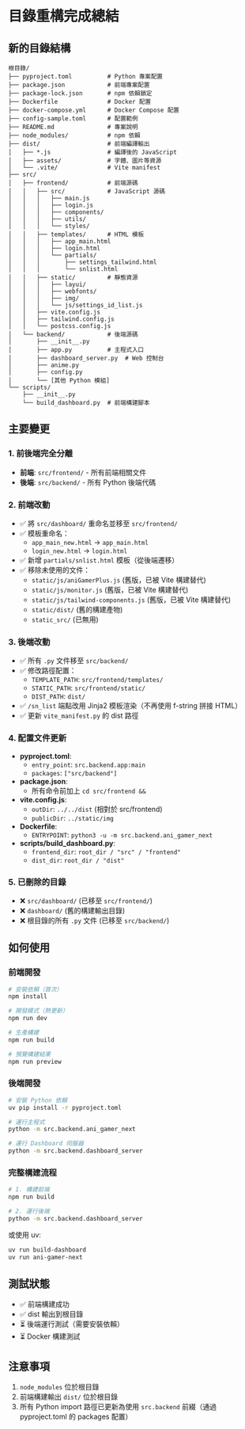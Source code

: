 # 目錄重構完成總結

## 新的目錄結構

```
根目錄/
├── pyproject.toml          # Python 專案配置
├── package.json            # 前端專案配置
├── package-lock.json       # npm 依賴鎖定
├── Dockerfile              # Docker 配置
├── docker-compose.yml      # Docker Compose 配置
├── config-sample.toml      # 配置範例
├── README.md               # 專案說明
├── node_modules/           # npm 依賴
├── dist/                   # 前端編譯輸出
│   ├── *.js                # 編譯後的 JavaScript
│   ├── assets/             # 字體、圖片等資源
│   └── .vite/              # Vite manifest
├── src/
│   ├── frontend/           # 前端源碼
│   │   ├── src/            # JavaScript 源碼
│   │   │   ├── main.js
│   │   │   ├── login.js
│   │   │   ├── components/
│   │   │   ├── utils/
│   │   │   └── styles/
│   │   ├── templates/      # HTML 模板
│   │   │   ├── app_main.html
│   │   │   ├── login.html
│   │   │   └── partials/
│   │   │       ├── settings_tailwind.html
│   │   │       └── snlist.html
│   │   ├── static/         # 靜態資源
│   │   │   ├── layui/
│   │   │   ├── webfonts/
│   │   │   ├── img/
│   │   │   └── js/settings_id_list.js
│   │   ├── vite.config.js
│   │   ├── tailwind.config.js
│   │   └── postcss.config.js
│   └── backend/            # 後端源碼
│       ├── __init__.py
│       ├── app.py          # 主程式入口
│       ├── dashboard_server.py  # Web 控制台
│       ├── anime.py
│       ├── config.py
│       └── [其他 Python 模組]
└── scripts/
    ├── __init__.py
    └── build_dashboard.py  # 前端構建腳本
```

## 主要變更

### 1. 前後端完全分離
- **前端**: `src/frontend/` - 所有前端相關文件
- **後端**: `src/backend/` - 所有 Python 後端代碼

### 2. 前端改動
- ✅ 將 `src/dashboard/` 重命名並移至 `src/frontend/`
- ✅ 模板重命名：
  - `app_main_new.html` → `app_main.html`
  - `login_new.html` → `login.html`
- ✅ 新增 `partials/snlist.html` 模板（從後端遷移）
- ✅ 移除未使用的文件：
  - `static/js/aniGamerPlus.js` (舊版，已被 Vite 構建替代)
  - `static/js/monitor.js` (舊版，已被 Vite 構建替代)
  - `static/js/tailwind-components.js` (舊版，已被 Vite 構建替代)
  - `static/dist/` (舊的構建產物)
  - `static_src/` (已無用)

### 3. 後端改動
- ✅ 所有 `.py` 文件移至 `src/backend/`
- ✅ 修改路徑配置：
  - `TEMPLATE_PATH`: `src/frontend/templates/`
  - `STATIC_PATH`: `src/frontend/static/`
  - `DIST_PATH`: `dist/`
- ✅ `/sn_list` 端點改用 Jinja2 模板渲染（不再使用 f-string 拼接 HTML）
- ✅ 更新 `vite_manifest.py` 的 dist 路徑

### 4. 配置文件更新
- **pyproject.toml**:
  - `entry_point`: `src.backend.app:main`
  - `packages`: `["src/backend"]`
- **package.json**:
  - 所有命令前加上 `cd src/frontend &&`
- **vite.config.js**:
  - `outDir`: `../../dist` (相對於 src/frontend)
  - `publicDir`: `../static/img`
- **Dockerfile**:
  - `ENTRYPOINT`: `python3 -u -m src.backend.ani_gamer_next`
- **scripts/build_dashboard.py**:
  - `frontend_dir`: `root_dir / "src" / "frontend"`
  - `dist_dir`: `root_dir / "dist"`

### 5. 已刪除的目錄
- ❌ `src/dashboard/` (已移至 `src/frontend/`)
- ❌ `dashboard/` (舊的構建輸出目錄)
- ❌ 根目錄的所有 `.py` 文件 (已移至 `src/backend/`)

## 如何使用

### 前端開發
```bash
# 安裝依賴（首次）
npm install

# 開發模式（熱更新）
npm run dev

# 生產構建
npm run build

# 預覽構建結果
npm run preview
```

### 後端開發
```bash
# 安裝 Python 依賴
uv pip install -r pyproject.toml

# 運行主程式
python -m src.backend.ani_gamer_next

# 運行 Dashboard 伺服器
python -m src.backend.dashboard_server
```

### 完整構建流程
```bash
# 1. 構建前端
npm run build

# 2. 運行後端
python -m src.backend.dashboard_server
```

或使用 uv:
```bash
uv run build-dashboard
uv run ani-gamer-next
```

## 測試狀態
- ✅ 前端構建成功
- ✅ dist 輸出到根目錄
- ⏳ 後端運行測試（需要安裝依賴）
- ⏳ Docker 構建測試

## 注意事項
1. `node_modules` 位於根目錄
2. 前端構建輸出 `dist/` 位於根目錄
3. 所有 Python import 路徑已更新為使用 `src.backend` 前綴（通過 pyproject.toml 的 packages 配置）
